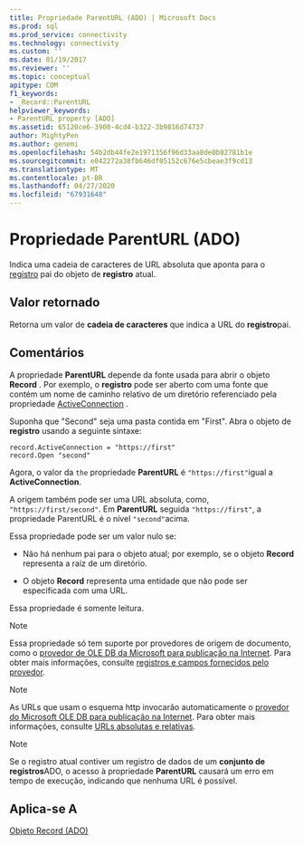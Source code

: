 ```yaml
---
title: Propriedade ParentURL (ADO) | Microsoft Docs
ms.prod: sql
ms.prod_service: connectivity
ms.technology: connectivity
ms.custom: ''
ms.date: 01/19/2017
ms.reviewer: ''
ms.topic: conceptual
apitype: COM
f1_keywords:
- _Record::ParentURL
helpviewer_keywords:
- ParentURL property [ADO]
ms.assetid: 65120ce6-3900-4cd4-b322-3b9816d74737
author: MightyPen
ms.author: genemi
ms.openlocfilehash: 54b2db44fe2e1971356f96d33aa8de0b02781b1e
ms.sourcegitcommit: e042272a38fb646df05152c676e5cbeae3f9cd13
ms.translationtype: MT
ms.contentlocale: pt-BR
ms.lasthandoff: 04/27/2020
ms.locfileid: "67931648"
---
```

# <a name="parenturl-property-ado"></a>Propriedade ParentURL (ADO)
Indica uma cadeia de caracteres de URL absoluta que aponta para o [registro](../../../ado/reference/ado-api/record-object-ado.md) pai do objeto de **registro** atual.  
  
## <a name="return-value"></a>Valor retornado  
 Retorna um valor de **cadeia de caracteres** que indica a URL do **registro**pai.  
  
## <a name="remarks"></a>Comentários  
 A propriedade **ParentURL** depende da fonte usada para abrir o objeto **Record** . Por exemplo, o **registro** pode ser aberto com uma fonte que contém um nome de caminho relativo de um diretório referenciado pela propriedade [ActiveConnection](../../../ado/reference/ado-api/activeconnection-property-ado.md) .  
  
 Suponha que "Second" seja uma pasta contida em "First". Abra o objeto de **registro** usando a seguinte sintaxe:  
  
```  
record.ActiveConnection = "https://first"  
record.Open "second"  
```  
  
 Agora, o valor da `the` propriedade **ParentURL** é `"https://first"`igual a **ActiveConnection**.  
  
 A origem também pode ser uma URL absoluta, como, `"https://first/second"`. Em **ParentURL** seguida `"https://first"`, a propriedade ParentURL é o nível `"second"`acima.  
  
 Essa propriedade pode ser um valor nulo se:  
  
-   Não há nenhum pai para o objeto atual; por exemplo, se o objeto **Record** representa a raiz de um diretório.  
  
-   O objeto **Record** representa uma entidade que não pode ser especificada com uma URL.  
  
 Essa propriedade é somente leitura.  
  
> [!NOTE]
>  Essa propriedade só tem suporte por provedores de origem de documento, como o [provedor de OLE DB da Microsoft para publicação na Internet](../../../ado/guide/appendixes/microsoft-ole-db-provider-for-internet-publishing.md). Para obter mais informações, consulte [registros e campos fornecidos pelo provedor](../../../ado/guide/data/records-and-provider-supplied-fields.md).  
  
> [!NOTE]
>  As URLs que usam o esquema http invocarão automaticamente o [provedor do Microsoft OLE DB para publicação na Internet](../../../ado/guide/appendixes/microsoft-ole-db-provider-for-internet-publishing.md). Para obter mais informações, consulte [URLs absolutas e relativas](../../../ado/guide/data/absolute-and-relative-urls.md).  
  
> [!NOTE]
>  Se o registro atual contiver um registro de dados de um **conjunto de registros**ADO, o acesso à propriedade **ParentURL** causará um erro em tempo de execução, indicando que nenhuma URL é possível.  
  
## <a name="applies-to"></a>Aplica-se A  
 [Objeto Record (ADO)](../../../ado/reference/ado-api/record-object-ado.md)
